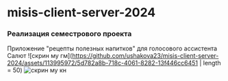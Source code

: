 # misis-client-server-2024
### Реализация семестрового проекта
Приложение "рецепты полезных напитков" для голосового ассистента Салют
![скрин му гм](https://github.com/ushakova23/misis-client-server-2024/assets/113995972/5d782a8b-718c-4061-8282-13f446cc6451 | length = 50)
![скрин му кн](https://github.com/ushakova23/misis-client-server-2024/assets/113995972/9f8b3bb6-40bc-462c-af84-30eb7de72af3)
